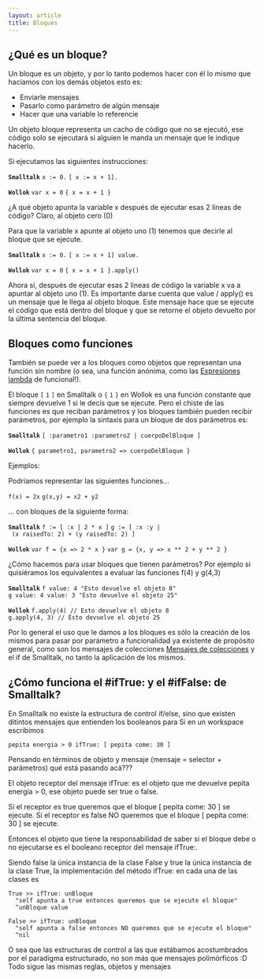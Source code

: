 ```yaml
---
layout: article
title: Bloques
---
```


¿Qué es un bloque?
------------------

Un bloque es un objeto, y por lo tanto podemos hacer con él lo mismo que hacíamos con los demás objetos esto es:

-   Enviarle mensajes
-   Pasarlo como parámetro de algún mensaje
-   Hacer que una variable lo referencie

Un objeto bloque representa un cacho de código que no se ejecutó, ese código solo se ejecutará si alguien le manda un mensaje que le indique hacerlo.

Si ejecutamos las siguientes instrucciones:

**`Smalltalk`**
`x := 0.`
`[ x := x + 1].`

**`Wollok`**
`var x = 0`
`{ x = x + 1 }`

¿A qué objeto apunta la variable x después de ejecutar esas 2 líneas de código? Claro, al objeto cero (0)

Para que la variable x apunte al objeto uno (1) tenemos que decirle al bloque que se ejecute.

**`Smalltalk`**
`x := 0.`
`[ x := x + 1] value.`

**`Wollok`**
`var x = 0`
`{ x = x + 1 }.apply()`

Ahora sí, después de ejecutar esas 2 líneas de código la variable x va a apuntar al objeto uno (1). Es importante darse cuenta que value / apply() es un mensaje que le llega al objeto bloque. Este mensaje hace que se ejecute el código que está dentro del bloque y que se retorne el objeto devuelto por la última sentencia del bloque.

Bloques como funciones
----------------------

También se puede ver a los bloques como objetos que representan una función sin nombre (o sea, una función anónima, como las [Expresiones lambda](expresiones-lambda.html) de funcional!).

El bloque `[` `1` `]` en Smalltalk o `{` `1` `}` en Wollok es una función constante que siempre devuelve 1 si le decís que se ejecute. Pero el chiste de las funciones es que reciban parámetros y los bloques también pueden recibir parámetros, por ejemplo la sintaxis para un bloque de dos parámetros es:

**`Smalltalk`**
`[ :parametro1 :parametro2 | cuerpoDelBloque ]`

**`Wollok`**
`{ parametro1, parametro2 => cuerpoDelBloque }`

Ejemplos:

Podríamos representar las siguientes funciones...

`f(x) = 2x`
`g(x,y) = x2 + y2`

... con bloques de la siguiente forma:

**`Smalltalk`**
`f := [ :x | 2 * x ]`
`g := [ :x :y | (x raisedTo: 2) + (y raisedTo: 2) ]`

**`Wollok`**
`var f = {x => 2 * x }`
`var g = {x, y => x ** 2 + y ** 2 }`

¿Cómo hacemos para usar bloques que tienen parámetros? Por ejemplo si quisiéramos los equivalentes a evaluar las funciones f(4) y g(4,3)

**`Smalltalk`**
`f value: 4 "Esto devuelve el objeto 8"`
`g value: 4 value: 3 "Esto devuelve el objeto 25"`

**`Wollok`**
`f.apply(4) // Esto devuelve el objeto 8`
`g.apply(4, 3) // Esto devuelve el objeto 25`

Por lo general el uso que le damos a los bloques es sólo la creación de los mismos para pasar por parámetro a funcionalidad ya existente de propósito general, como son los mensajes de colecciones [Mensajes de colecciones](mensajes-de-colecciones.html) y el if de Smalltalk, no tanto la aplicación de los mismos.

¿Cómo funciona el \#ifTrue: y el \#ifFalse: de Smalltalk?
---------------------------------------------------------

En Smalltalk no existe la estructura de control if/else, sino que existen ditintos mensajes que entienden los booleanos para Si en un workspace escribimos

`pepita energia > 0 ifTrue: [ pepita come: 30 ]`

Pensando en términos de objeto y mensaje (mensaje = selector + parámetros) qué está pasando acá???

El objeto receptor del mensaje ifTrue: es el objeto que me devuelve pepita energia &gt; 0, ese objeto puede ser true o false.

Si el receptor es true queremos que el bloque \[ pepita come: 30 \] se ejecute. Si el receptor es false NO queremos que el bloque \[ pepita come: 30 \] se ejecute.

Entonces el objeto que tiene la responsabilidad de saber si el bloque debe o no ejecutarse es el booleano receptor del mensaje ifTrue:.

Siendo false la única instancia de la clase False y true la única instancia de la clase True, la implementación del método ifTrue: en cada una de las clases es

`True >> ifTrue: unBloque`
`  "self apunta a true entonces queremos que se ejecute el bloque"`
`  ^unBloque value `

`False >> ifTrue: unBloque`
`  "self apunta a false entonces NO queremos que se ejecute el bloque"`
`  ^nil`

O sea que las estructuras de control a las que estábamos acostumbrados por el paradigma estructurado, no son más que mensajes polimórficos :D Todo sigue las mismas reglas, objetos y mensajes
